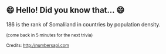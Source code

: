 ## 😄 Hello! Did you know that... 😄
186 is the rank of Somaliland in countries by population density.

<sup>(come back in 5 minutes for the next trivia)</sup>


<sup>Credits: http://numbersapi.com</sup>
